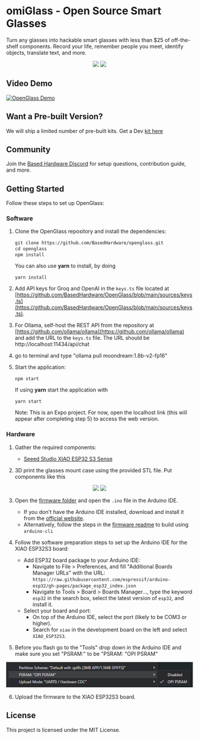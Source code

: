 # omiGlass - Open Source Smart Glasses

Turn any glasses into hackable smart glasses with less than $25 of off-the-shelf components. Record your life, remember people you meet, identify objects, translate text, and more.

<p align="center">
<img src="https://github.com/user-attachments/assets/848f664b-183e-4df5-8928-f16f00ff144b" width="45%">
   <img src="https://github.com/user-attachments/assets/3fa00359-74a0-4f85-a233-f4bf12b1db7b" width="45%">
</p>



## Video Demo

[![OpenGlass Demo](https://img.youtube.com/vi/DsM_-c2e1ew/0.jpg)](https://youtube.com/shorts/QvFjXgLZX7U)

## Want a Pre-built Version?

We will ship a limited number of pre-built kits. Get a Dev [kit here](https://omi.me/glass)

## Community

Join the [Based Hardware Discord](https://discord.gg/omi) for setup questions, contribution guide, and more.

## Getting Started

Follow these steps to set up OpenGlass:


### Software

1. Clone the OpenGlass repository and install the dependencies:

   ```
   git clone https://github.com/BasedHardware/openglass.git
   cd openglass
   npm install
   ```

   You can also use **yarn** to install, by doing

   ```
   yarn install
   ```

2. Add API keys for Groq and OpenAI in the `keys.ts` file located at [https://github.com/BasedHardware/OpenGlass/blob/main/sources/keys.ts](https://github.com/BasedHardware/OpenGlass/blob/main/sources/keys.ts).

3. For Ollama, self-host the REST API from the repository at [https://github.com/ollama/ollama](https://github.com/ollama/ollama) and add the URL to the `keys.ts` file. The URL should be http://localhost:11434/api/chat
4. go to terminal and type "ollama pull moondream:1.8b-v2-fp16"

5. Start the application:

   ```
   npm start
   ```

   If using **yarn** start the application with

   ```
   yarn start
   ```

   Note: This is an Expo project. For now, open the localhost link (this will appear after completing step 5) to access the web version.

### Hardware

1. Gather the required components:

   - [Seeed Studio XIAO ESP32 S3 Sense](https://www.amazon.com/dp/B0C69FFVHH/ref=dp_iou_view_item?ie=UTF8&psc=1)


2. 3D print the glasses mount case using the provided STL file. Put components like this
   
<p align="center">
  <img src="https://github.com/user-attachments/assets/45ef303b-0f92-43eb-bfad-1b20a86e948c" width="45%" />
  <img src="https://github.com/user-attachments/assets/3fa00359-74a0-4f85-a233-f4bf12b1db7b" width="45%" />
</p>



3. Open the [firmware folder](https://github.com/BasedHardware/openglass/tree/main/firmware) and open the `.ino` file in the Arduino IDE.

   - If you don't have the Arduino IDE installed, download and install it from the [official website](https://www.arduino.cc/en/software).
   - Alternatively, follow the steps in the [firmware readme](firmware/readme.md) to build using `arduino-cli`

4. Follow the software preparation steps to set up the Arduino IDE for the XIAO ESP32S3 board:

   - Add ESP32 board package to your Arduino IDE:
     - Navigate to File > Preferences, and fill "Additional Boards Manager URLs" with the URL: `https://raw.githubusercontent.com/espressif/arduino-esp32/gh-pages/package_esp32_index.json`
     - Navigate to Tools > Board > Boards Manager..., type the keyword `esp32` in the search box, select the latest version of `esp32`, and install it.
   - Select your board and port:
     - On top of the Arduino IDE, select the port (likely to be COM3 or higher).
     - Search for `xiao` in the development board on the left and select `XIAO_ESP32S3`.

5. Before you flash go to the "Tools" drop down in the Arduino IDE and make sure you set "PSRAM:" to be "PSRAM: "OPI PSRAM"

![Like this](image.png)

6. Upload the firmware to the XIAO ESP32S3 board.


## License

This project is licensed under the MIT License.
